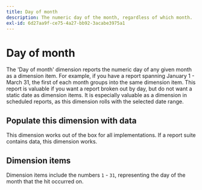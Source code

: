 ```yaml
---
title: Day of month
description: The numeric day of the month, regardless of which month.
exl-id: 6d27aa9f-ce75-4a27-bb92-3acabe3975a1
---
```

# Day of month

The 'Day of month' dimension reports the numeric day of any given month as a dimension item. For example, if you have a report spanning January 1 - March 31, the first of each month groups into the same dimension item. This report is valuable if you want a report broken out by day, but do not want a static date as dimension items. It is especially valuable as a dimension in scheduled reports, as this dimension rolls with the selected date range.

## Populate this dimension with data

This dimension works out of the box for all implementations. If a report suite contains data, this dimension works.

## Dimension items

Dimension items include the numbers `1` - `31`, representing the day of the month that the hit occurred on.
